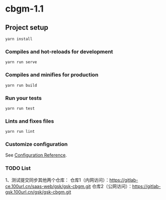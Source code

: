 <!--
 * @Author: Freja
 * @Date: 2023-08-07 11:26:05
 * @FilePath: /gsk-cbgm/README.md
 * @LastEditors: Freja
 * @LastEditTime: 2024-12-06 10:42:58
-->
# cbgm-1.1

## Project setup
```
yarn install
```

### Compiles and hot-reloads for development
```
yarn run serve
```

### Compiles and minifies for production
```
yarn run build
```

### Run your tests
```
yarn run test
```

### Lints and fixes files
```
yarn run lint
```

### Customize configuration
See [Configuration Reference](https://cli.vuejs.org/config/).

### TODO List
1、测试提交同步其他两个仓库：
仓库1（内网访问）：https://gitlab-ce.100url.cn/saas-web/gsk/gsk-cbgm.git
仓库2（公网访问）：https://gitlab-gsk.100url.cn/gsk/gsk-cbgm.git